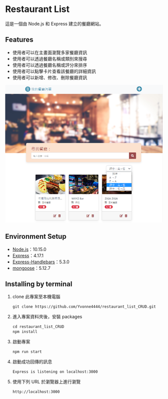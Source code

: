 # Restaurant List

這是一個由 Node.js 和 Express 建立的餐廳網站。

## Features

- 使用者可以在主畫面瀏覽多家餐廳資訊
- 使用者可以透過餐廳名稱或類別來搜尋
- 使用者可以透過餐廳名稱或評分來排序
- 使用者可以點擊卡片查看該餐廳的詳細資訊
- 使用者可以新增、修改、刪除餐廳資訊

![image](https://github.com/Yvonne4444/restaurant_list_CRUD/blob/master/demo.png)

## Environment Setup

- [Node.js](https://nodejs.org/en/)：10.15.0
- [Express](https://www.npmjs.com/package/express)：4.17.1
- [Express-Handlebars](https://www.npmjs.com/package/express-handlebars)：5.3.0
- [mongoose](https://www.npmjs.com/package/mongoose)：5.12.7

## Installing by terminal

1. clone 此專案至本機電腦

   ```
   git clone https://github.com/Yvonne4444/restaurant_list_CRUD.git
   ```

2. 進入專案資料夾後，安裝 packages

   ```
   cd restaurant_list_CRUD
   npm install
   ```

3. 啟動專案

   ```
   npm run start
   ```

4. 啟動成功回傳的訊息

   ```
   Express is listening on localhost:3000
   ```

5. 使用下列 URL 於瀏覽器上進行瀏覽

   ```
   http://localhost:3000
   ```
